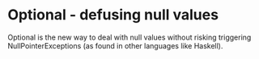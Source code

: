 Optional<A> - defusing null values
===

Optional is the new way to deal with null values without risking 
triggering NullPointerExceptions
(as found in other languages like Haskell).

